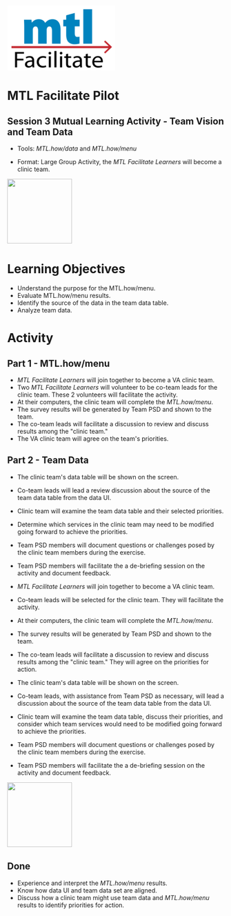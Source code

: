 <img src = "https://github.com/lzim/teampsd/blob/teampsd_style/mtl_logo/mtl_facilitate_sq_sm.png"
     height = "150" width = "250">  

# MTL Facilitate Pilot

## Session 3 Mutual Learning Activity - Team Vision and Team Data  

  + Tools: *MTL.how/data* and *MTL.how/menu*  

  + Format: Large Group Activity, the *MTL Facilitate Learners* will become a clinic team.  

<!-- Learning Objectives Icon -->
<img src = "https://raw.githubusercontent.com/lzim/teampsd/hexagon_icons/np_star_778913_003F72.png" 
     height = "150" width = "150"> 

# Learning Objectives



* Understand the purpose for the MTL.how/menu.  
* Evaluate MTL.how/menu results.  
* Identify the source of the data in the team data table.
* Analyze team data.

# Activity


## Part 1 - MTL.how/menu
* *MTL Facilitate Learners* will join together to become a VA clinic team.  
* Two *MTL Facilitate Learners* will volunteer to be co-team leads for the clinic team. These 2 volunteers will facilitate the activity.  
* At their computers, the clinic team will complete the *MTL.how/menu*.  
* The survey results will be generated by Team PSD and shown to the team.  
* The co-team leads will facilitate a discussion to review and discuss results among the "clinic team."  
* The VA clinic team will agree on the team's priorities.  

## Part 2 - Team Data
* The clinic team's data table will be shown on the screen.  
* Co-team leads will lead a review discussion about the source of the team data table from the data UI.  
* Clinic team will examine the team data table and their selected priorities.
* Determine which services in the clinic team may need to be modified going forward to achieve the priorities.  

* Team PSD members will document questions or challenges posed by the clinic team members during the exercise.  
* Team PSD members will facilitate the a de-briefing session on the activity and document feedback.  

* *MTL Facilitate Learners* will join together to become a VA clinic team.
* Co-team leads will be selected for the clinic team. They will facilitate the activity.
* At their computers, the clinic team will complete the *MTL.how/menu*.
* The survey results will be generated by Team PSD and shown to the team.
* The co-team leads will facilitate a discussion to review and discuss results among the "clinic team." They will agree on the priorities for action.
* The clinic team's data table will be shown on the screen.
* Co-team leads, with assistance from Team PSD as necessary, will lead a discussion about the source of the team data table from the data UI.
* Clinic team will examine the team data table, discuss their priorities, and consider which team services would need to be modified going forward to achieve the priorities.
* Team PSD members will document questions or challenges posed by the clinic team members during the exercise.
* Team PSD members will facilitate the a de-briefing session on the activity and document feedback.


<!-- Done List Icon -->
<img src = "https://raw.githubusercontent.com/lzim/teampsd/hexagon_icons/np_hexagon-check-mark_309690_003F72.png"
     height = "150" width = "150"> 
## Done  
* Experience and interpret the *MTL.how/menu* results.
* Know how data UI and team data set are aligned.
* Discuss how a clinic team might use team data and *MTL.how/menu* results to identify priorities for action.   
